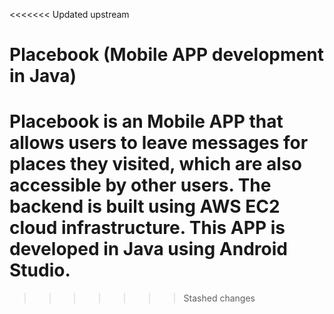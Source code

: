 <<<<<<< Updated upstream
# Placebook (Mobile APP development in Java)
Placebook is an Mobile APP that allows users to leave messages for places they visited, which are also accessible by other users. The backend is built using AWS EC2 cloud infrastructure. This APP is developed in Java using Android Studio.
=======
>>>>>>> Stashed changes

